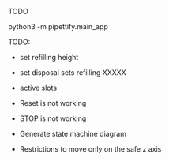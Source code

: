 TODO

python3 -m pipettify.main_app


TODO:
 - set refilling height 
 - set disposal sets refilling XXXXX
 - active slots

 - Reset is not working
 - STOP is not working
 - Generate state machine diagram
 - Restrictions to move only on the safe z axis